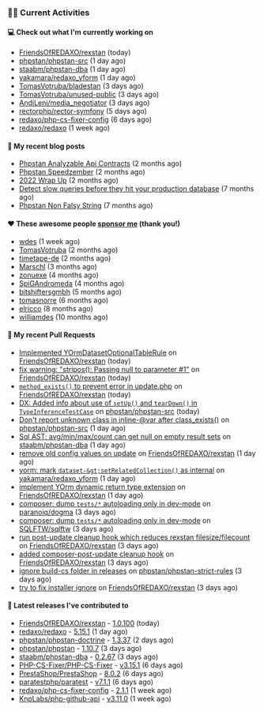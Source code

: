 ### 👨‍💻 Current Activities


#### 💻 Check out what I'm currently working on

- [FriendsOfREDAXO/rexstan](https://github.com/FriendsOfREDAXO/rexstan) (today)
- [phpstan/phpstan-src](https://github.com/phpstan/phpstan-src) (1 day ago)
- [staabm/phpstan-dba](https://github.com/staabm/phpstan-dba) (1 day ago)
- [yakamara/redaxo_yform](https://github.com/yakamara/redaxo_yform) (1 day ago)
- [TomasVotruba/bladestan](https://github.com/TomasVotruba/bladestan) (3 days ago)
- [TomasVotruba/unused-public](https://github.com/TomasVotruba/unused-public) (3 days ago)
- [AndiLeni/media_negotiator](https://github.com/AndiLeni/media_negotiator) (3 days ago)
- [rectorphp/rector-symfony](https://github.com/rectorphp/rector-symfony) (5 days ago)
- [redaxo/php-cs-fixer-config](https://github.com/redaxo/php-cs-fixer-config) (6 days ago)
- [redaxo/redaxo](https://github.com/redaxo/redaxo) (1 week ago)


#### 📜 My recent blog posts

- [Phpstan Analyzable Api Contracts](https://staabm.github.io/2022/12/29/phpstan-analyzable-api-contracts.html) (2 months ago)
- [Phpstan Speedzember](https://staabm.github.io/2022/12/23/phpstan-speedzember.html) (2 months ago)
- [2022 Wrap Up](https://staabm.github.io/2022/12/20/2022-wrap-up.html) (2 months ago)
- [Detect slow queries before they hit your production database](https://staabm.github.io/2022/08/16/phpstan-dba-query-plan-analysis.html) (7 months ago)
- [Phpstan Non Falsy String](https://staabm.github.io/2022/08/11/phpstan-non-falsy-string.html) (7 months ago)


#### ❤️ These awesome people [sponsor me](https://github.com/sponsors/staabm) (thank you!)

- [wdes](https://github.com/wdes) (1 week ago)
- [TomasVotruba](https://github.com/TomasVotruba) (2 months ago)
- [timetape-de](https://github.com/timetape-de) (2 months ago)
- [Marschl](https://github.com/Marschl) (3 months ago)
- [zonuexe](https://github.com/zonuexe) (4 months ago)
- [SpiGAndromeda](https://github.com/SpiGAndromeda) (4 months ago)
- [bitshiftersgmbh](https://github.com/bitshiftersgmbh) (5 months ago)
- [tomasnorre](https://github.com/tomasnorre) (6 months ago)
- [elricco](https://github.com/elricco) (8 months ago)
- [williamdes](https://github.com/williamdes) (10 months ago)


#### 🔨 My recent Pull Requests

- [Implemented YOrmDatasetOptionalTableRule](https://github.com/FriendsOfREDAXO/rexstan/pull/419) on [FriendsOfREDAXO/rexstan](https://github.com/FriendsOfREDAXO/rexstan) (today)
- [fix warning: &#34;stripos(): Passing null to parameter #1&#34;](https://github.com/FriendsOfREDAXO/rexstan/pull/418) on [FriendsOfREDAXO/rexstan](https://github.com/FriendsOfREDAXO/rexstan) (today)
- [`method_exists()` to prevent error in update.php](https://github.com/FriendsOfREDAXO/rexstan/pull/417) on [FriendsOfREDAXO/rexstan](https://github.com/FriendsOfREDAXO/rexstan) (today)
- [DX: Added info about use of `setUp()` and `tearDown()` in `TypeInferenceTestCase`](https://github.com/phpstan/phpstan-src/pull/2293) on [phpstan/phpstan-src](https://github.com/phpstan/phpstan-src) (today)
- [Don&#39;t report unknown class in inline-@var after class_exists()](https://github.com/phpstan/phpstan-src/pull/2292) on [phpstan/phpstan-src](https://github.com/phpstan/phpstan-src) (1 day ago)
- [Sql AST: avg/min/max/count can get null on empty result sets](https://github.com/staabm/phpstan-dba/pull/579) on [staabm/phpstan-dba](https://github.com/staabm/phpstan-dba) (1 day ago)
- [remove old config values on update](https://github.com/FriendsOfREDAXO/rexstan/pull/412) on [FriendsOfREDAXO/rexstan](https://github.com/FriendsOfREDAXO/rexstan) (1 day ago)
- [yorm: mark `dataset-&gt;setRelatedCollection()` as internal](https://github.com/yakamara/redaxo_yform/pull/1396) on [yakamara/redaxo_yform](https://github.com/yakamara/redaxo_yform) (1 day ago)
- [implement YOrm dynamic return type extension](https://github.com/FriendsOfREDAXO/rexstan/pull/408) on [FriendsOfREDAXO/rexstan](https://github.com/FriendsOfREDAXO/rexstan) (1 day ago)
- [composer: dump `tests/*` autoloading only in dev-mode](https://github.com/paranoiq/dogma/pull/22) on [paranoiq/dogma](https://github.com/paranoiq/dogma) (3 days ago)
- [composer: dump `tests/*` autoloading only in dev-mode](https://github.com/SQLFTW/sqlftw/pull/24) on [SQLFTW/sqlftw](https://github.com/SQLFTW/sqlftw) (3 days ago)
- [run post-update cleanup hook which reduces rexstan filesize/filecount](https://github.com/FriendsOfREDAXO/rexstan/pull/404) on [FriendsOfREDAXO/rexstan](https://github.com/FriendsOfREDAXO/rexstan) (3 days ago)
- [added composer-post-update cleanup hook](https://github.com/FriendsOfREDAXO/rexstan/pull/403) on [FriendsOfREDAXO/rexstan](https://github.com/FriendsOfREDAXO/rexstan) (3 days ago)
- [ignore build-cs folder in releases](https://github.com/phpstan/phpstan-strict-rules/pull/206) on [phpstan/phpstan-strict-rules](https://github.com/phpstan/phpstan-strict-rules) (3 days ago)
- [try to fix installer ignore](https://github.com/FriendsOfREDAXO/rexstan/pull/402) on [FriendsOfREDAXO/rexstan](https://github.com/FriendsOfREDAXO/rexstan) (3 days ago)


#### 🔭 Latest releases I've contributed to

- [FriendsOfREDAXO/rexstan](https://github.com/FriendsOfREDAXO/rexstan) - [1.0.100](https://github.com/FriendsOfREDAXO/rexstan/releases/tag/1.0.100) (today)
- [redaxo/redaxo](https://github.com/redaxo/redaxo) - [5.15.1](https://github.com/redaxo/redaxo/releases/tag/5.15.1) (1 day ago)
- [phpstan/phpstan-doctrine](https://github.com/phpstan/phpstan-doctrine) - [1.3.37](https://github.com/phpstan/phpstan-doctrine/releases/tag/1.3.37) (2 days ago)
- [phpstan/phpstan](https://github.com/phpstan/phpstan) - [1.10.7](https://github.com/phpstan/phpstan/releases/tag/1.10.7) (3 days ago)
- [staabm/phpstan-dba](https://github.com/staabm/phpstan-dba) - [0.2.67](https://github.com/staabm/phpstan-dba/releases/tag/0.2.67) (3 days ago)
- [PHP-CS-Fixer/PHP-CS-Fixer](https://github.com/PHP-CS-Fixer/PHP-CS-Fixer) - [v3.15.1](https://github.com/PHP-CS-Fixer/PHP-CS-Fixer/releases/tag/v3.15.1) (6 days ago)
- [PrestaShop/PrestaShop](https://github.com/PrestaShop/PrestaShop) - [8.0.2](https://github.com/PrestaShop/PrestaShop/releases/tag/8.0.2) (6 days ago)
- [paratestphp/paratest](https://github.com/paratestphp/paratest) - [v7.1.1](https://github.com/paratestphp/paratest/releases/tag/v7.1.1) (6 days ago)
- [redaxo/php-cs-fixer-config](https://github.com/redaxo/php-cs-fixer-config) - [2.1.1](https://github.com/redaxo/php-cs-fixer-config/releases/tag/2.1.1) (1 week ago)
- [KnpLabs/php-github-api](https://github.com/KnpLabs/php-github-api) - [v3.11.0](https://github.com/KnpLabs/php-github-api/releases/tag/v3.11.0) (1 week ago)
